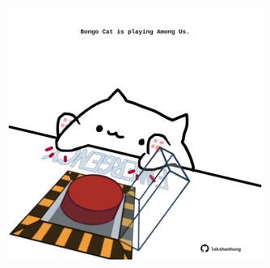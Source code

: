 <!-- built at 18/05/2022, 03:25:30 UTC -->
<p align="center">
  <img width="500" height="500" src="./ReadmeImage.svg">
</p>
